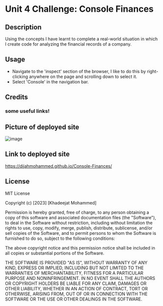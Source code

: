 # Unit 4 Challenge: Console Finances

## Description

Using the concepts I have learnt to complete a real-world situation in which I create code for analyzing the financial records of a company. 

## Usage 
<ul>
 <li>
Navigate to the 'inspect' section of the browser, I like to do this by right-clicking anywhere on the page and scrolling down to select it. 
</li>
<li>
 Select 'Console' in the navigation bar.
</li>

</ul>


## Credits
### some useful links!



## Picture of deployed site
![image](https://github.com/dijahmohammed/Console-Finances/assets/151194271/c7ad4baf-1281-4e07-b9cf-b311389f1845)


## Link to deployed site
https://dijahmohammed.github.io/Console-Finances/

## License
MIT License

Copyright (c) [2023] [Khadeejat Mohammed]

Permission is hereby granted, free of charge, to any person obtaining a copy of this software and associated documentation files (the "Software"), to deal in the Software without restriction, including without limitation the rights to use, copy, modify, merge, publish, distribute, sublicense, and/or sell copies of the Software, and to permit persons to whom the Software is furnished to do so, subject to the following conditions:

The above copyright notice and this permission notice shall be included in all copies or substantial portions of the Software.

THE SOFTWARE IS PROVIDED "AS IS", WITHOUT WARRANTY OF ANY KIND, EXPRESS OR IMPLIED, INCLUDING BUT NOT LIMITED TO THE WARRANTIES OF MERCHANTABILITY, FITNESS FOR A PARTICULAR PURPOSE AND NONINFRINGEMENT. IN NO EVENT SHALL THE AUTHORS OR COPYRIGHT HOLDERS BE LIABLE FOR ANY CLAIM, DAMAGES OR OTHER LIABILITY, WHETHER IN AN ACTION OF CONTRACT, TORT OR OTHERWISE, ARISING FROM, OUT OF OR IN CONNECTION WITH THE SOFTWARE OR THE USE OR OTHER DEALINGS IN THE SOFTWARE.
